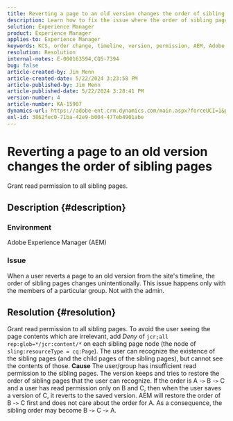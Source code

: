 ```yaml
---
title: Reverting a page to an old version changes the order of sibling pages
description: Learn how to fix the issue where the order of sibling pages changes unintentionally when a user reverts a page to an old version from the site's timeline.
solution: Experience Manager
product: Experience Manager
applies-to: Experience Manager
keywords: KCS, order change, timeline, version, permission, AEM, Adobe Experience Manager, sibling page, revert, Troubleshooting
resolution: Resolution
internal-notes: E-000163594,CQ5-7394
bug: false
article-created-by: Jim Menn
article-created-date: 5/22/2024 3:23:58 PM
article-published-by: Jim Menn
article-published-date: 5/22/2024 3:28:41 PM
version-number: 4
article-number: KA-15907
dynamics-url: https://adobe-ent.crm.dynamics.com/main.aspx?forceUCI=1&pagetype=entityrecord&etn=knowledgearticle&id=ad7ff04c-4f18-ef11-9f8a-6045bd006268
exl-id: 3862fec0-71ba-42e9-b004-477eb4901abe
---
```

# Reverting a page to an old version changes the order of sibling pages


Grant read permission to all sibling pages.

## Description {#description}


### <b>Environment</b>

Adobe Experience Manager (AEM)



### <b>Issue</b>

When a user reverts a page to an old version from the site's timeline, the order of sibling pages changes unintentionally. This issue happens only with the members of a particular group. Not with the admin.


## Resolution {#resolution}


Grant read permission to all sibling pages. To avoid the user seeing the page contents which are irrelevant, add *Deny* of `jcr;all rep:glob=*/jcr:content/*` on each
sibling page node (the node of `sling:resourceType = cq:Page`). The user can recognize the existence of the sibling pages (and the child pages of the sibling pages), but cannot see the contents of those.
<b>Cause</b>
The user/group has insufficient read permission to the sibling pages. The version keeps and tries to restore the order of sibling pages that the user can recognize. If the order is A -`>`  B -`>`  C and a user has read permission only on B and C, then when the user saves a version of C, it reverts to the saved version. AEM will restore the order of B -`>`  C first and does not care about the order for A. As a consequence, the sibling order may become B -`>`  C -`>`  A.
